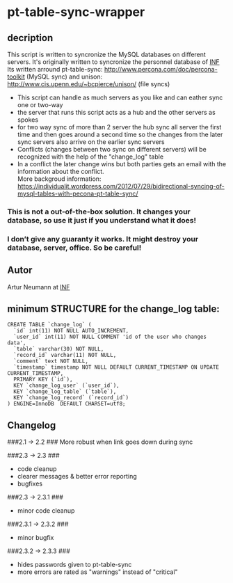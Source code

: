 # pt-table-sync-wrapper #

## decription ##

This script is written to syncronize the MySQL databases on different servers. It's originally written
to syncronize the personnel database of [INF](http://www.inf.org/ "INF")    
Its written arround pt-table-sync: http://www.percona.com/doc/percona-toolkit (MySQL sync)
and unison: http://www.cis.upenn.edu/~bcpierce/unison/ (file syncs)  

* This script can handle as much servers as you like and can eather sync one or two-way
* the server that runs this script acts as a hub and the other servers as spokes
* for two way sync of more than 2 server the hub sync all server the first time and then goes
around a second time so the changes from the later sync servers also arrive on the earlier sync servers
* Conflicts (changes between two sync on different servers) will be recognized with the help of the "change_log" table
* In a conflict the later change wins but both parties gets an email with the information about the conflict.  
More backgroud information: https://individualit.wordpress.com/2012/07/29/bidirectional-syncing-of-mysql-tables-with-pecona-pt-table-sync/  

### This is not a out-of-the-box solution. It changes your database, so use it just if you understand what it does! 
### I don’t give any guaranty it works. It might destroy your database, server, office. So be careful!

## Autor ##

Artur Neumann at [INF](http://www.inf.org/ "INF")

## minimum STRUCTURE for the change_log table: ##
		
	CREATE TABLE `change_log` (
	  `id` int(11) NOT NULL AUTO_INCREMENT,
	  `user_id` int(11) NOT NULL COMMENT 'id of the user who changes data',
	  `table` varchar(30) NOT NULL,
	  `record_id` varchar(11) NOT NULL,
	  `comment` text NOT NULL,
	  `timestamp` timestamp NOT NULL DEFAULT CURRENT_TIMESTAMP ON UPDATE CURRENT_TIMESTAMP,
	  PRIMARY KEY (`id`),
	  KEY `change_log_user` (`user_id`),
	  KEY `change_log_table` (`table`),
	  KEY `change_log_record` (`record_id`)
	) ENGINE=InnoDB  DEFAULT CHARSET=utf8;

## Changelog ##
###2.1 -> 2.2 ###
More robust when link goes down during sync

###2.3 -> 2.3 ###
* code cleanup
* clearer messages & better error reporting
* bugfixes

###2.3 -> 2.3.1 ###
* minor code cleanup

###2.3.1 -> 2.3.2 ###
* minor bugfix

###2.3.2 -> 2.3.3 ###
* hides passwords given to pt-table-sync
* more errors are rated as "warnings" instead of "critical"